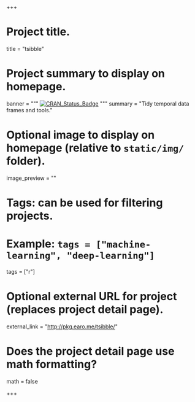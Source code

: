 +++

# Project title.
title = "tsibble"

# Project summary to display on homepage.
banner = """
[![CRAN_Status_Badge](https://www.r-pkg.org/badges/version/tsibble)](https://cran.r-project.org/package=tsibble)
"""
summary = "Tidy temporal data frames and tools."

# Optional image to display on homepage (relative to `static/img/` folder).
image_preview = ""

# Tags: can be used for filtering projects.
# Example: `tags = ["machine-learning", "deep-learning"]`
tags = ["r"]

# Optional external URL for project (replaces project detail page).
external_link = "http://pkg.earo.me/tsibble/"

# Does the project detail page use math formatting?
math = false

+++

